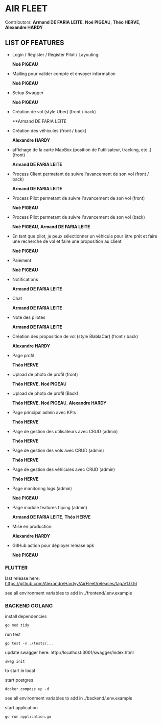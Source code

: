 # AIR FLEET
Contributors: **Armand DE FARIA LEITE**, **Noé PIGEAU**, **Théo HERVE**, **Alexandre HARDY**

## LIST OF FEATURES
- Login / Register / Register Pilot / Layouting 

  **Noé PIGEAU**

- Mailing pour valider compte et envoyer  information

  **Noé PIGEAU**

- Setup Swagger

  **Noé PIGEAU**

- Création de vol (style Uber) (front / back)

  **Armand DE FARIA LEITE

- Création des véhicules (front / back)

  **Alexandre HARDY**

- affichage de la carte MapBox (position de l'utilisateur, tracking, etc..) (front)

  **Armand DE FARIA LEITE**

- Process Client permetant de suivre l'avancement de son vol (front / back)

  **Armand DE FARIA LEITE**

- Process Pilot permetant de suivre l'avancement de son vol (front)

  **Noé PIGEAU**

- Process Pilot permetant de suivre l'avancement de son vol (back)

  **Noé PIGEAU**, **Armand DE FARIA LEITE**

- En tant que pilot, je peux sélectionner un véhicule pour être prêt et faire une recherche de vol et faire une proposition au client

  **Noé PIGEAU**

- Paiement

  **Noé PIGEAU**

- Notifications

  **Armand DE FARIA LEITE**

- Chat

  **Armand DE FARIA LEITE**

- Note des pilotes

  **Armand DE FARIA LEITE**

- Création des proposition de vol (style BlablaCar) (front / back)

  **Alexandre HARDY**

- Page profil

  **Théo HERVE**

- Upload de photo de profil (front)

  **Théo HERVE**, **Noé PIGEAU**


- Upload de photo de profil (Back)

  **Théo HERVE**, **Noé PIGEAU**, **Alexandre HARDY**

- Page principal admin avec KPIs

  **Théo HERVE**

- Page de gestion des utilisateurs avec CRUD (admin)

  **Théo HERVE**

- Page de gestion des vols avec CRUD (admin)

  **Théo HERVE**

- Page de gestion des véhicules avec CRUD (admin)

  **Théo HERVE**

- Page monitoring logs (admin)

  **Noé PIGEAU**

- Page module features fliping (admin)

  **Armand DE FARIA LEITE**, **Théo HERVE**

- Mise en production

  **Alexandre HARDY**

- GitHub action pour déployer release apk

  **Noé PIGEAU**

### FLUTTER

last release here: https://github.com/AlexandreHardyy/AirFleet/releases/tag/v1.0.16

see all environment variables to add in ./frontend/.env.example


### BACKEND GOLANG

install dependencies
```
go mod tidy
```

run test
```
go test -v ./tests/...
```

update swagger here: http://localhost:3001/swagger/index.html
```
swag init
```

to start in local 

start postgres
```
docker compose up -d
```

see all environment variables to add in ./backend/.env.example

start application
```
go run application.go
```